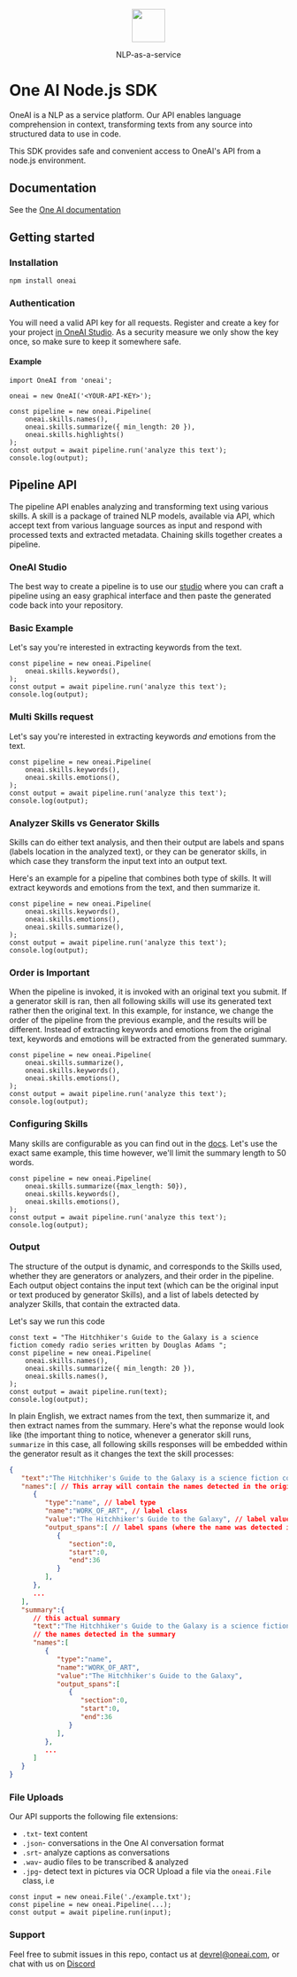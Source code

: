 <p align="center">
  <a href="https://customer.io">
    <img src="https://studio.oneai.com/static/media/logo-gray.d978e495.svg" height="60">
  </a>
  <p align="center">NLP-as-a-service</p>
</p>

# One AI Node.js SDK
OneAI is a NLP as a service platform. Our API enables language comprehension in context, transforming texts from any source into structured data to use in code.

This SDK provides safe and convenient access to OneAI's API from a node.js environment.

## Documentation
See the [One AI documentation](https://studio.oneai.com/docs?utm_source=open_source&utm_medium=node_sdk_readme)

## Getting started

### Installation
`npm install oneai`

### Authentication
You will need a valid API key for all requests. Register and create a key for your project [in OneAI Studio](https://studio.oneai.com/?utm_source=open_source&utm_medium=node_sdk_readme). As a security measure we only show the key once, so make sure to keep it somewhere safe.

#### Example
```node
import OneAI from 'oneai';

oneai = new OneAI('<YOUR-API-KEY>');

const pipeline = new oneai.Pipeline(
    oneai.skills.names(),
    oneai.skills.summarize({ min_length: 20 }),
    oneai.skills.highlights()
);
const output = await pipeline.run('analyze this text');
console.log(output);
```

## Pipeline API

The pipeline API enables analyzing and transforming text using various skills. A skill is a package of trained NLP models, available via API, which accept text from various language sources as input and respond with processed texts and extracted metadata. Chaining skills together creates a pipeline.

### OneAI Studio

The best way to create a pipeline is to use our [studio](https://studio.oneai.com/?utm_source=open_source&utm_medium=node_sdk_readme) where you can craft a pipeline using an easy graphical interface and then paste the generated code back into your repository. 

### Basic Example

Let's say you're interested in extracting keywords from the text.
```node
const pipeline = new oneai.Pipeline(
    oneai.skills.keywords(),
);
const output = await pipeline.run('analyze this text');
console.log(output);
```

### Multi Skills request

Let's say you're interested in extracting keywords *and* emotions from the text.
```node
const pipeline = new oneai.Pipeline(
    oneai.skills.keywords(),
    oneai.skills.emotions(),
);
const output = await pipeline.run('analyze this text');
console.log(output);
```

### Analyzer Skills vs Generator Skills

Skills can do either text analysis, and then their output are labels and spans (labels location in the analyzed text), or they can be generator skills, in which case they transform the input text into an output text.

Here's an example for a pipeline that combines both type of skills. It will extract keywords and emotions from the text, and then summarize it.

```node
const pipeline = new oneai.Pipeline(
    oneai.skills.keywords(),
    oneai.skills.emotions(),
    oneai.skills.summarize(),
);
const output = await pipeline.run('analyze this text');
console.log(output);
```

### Order is Important

When the pipeline is invoked, it is invoked with an original text you submit. If a generator skill is ran, then all following skills will use its generated text rather then the original text. In this example, for instance, we change the order of the pipeline from the previous example, and the results will be different. Instead of extracting keywords and emotions from the original text, keywords and emotions will be extracted from the generated summary.

```node
const pipeline = new oneai.Pipeline(
    oneai.skills.summarize(),
    oneai.skills.keywords(),
    oneai.skills.emotions(),
);
const output = await pipeline.run('analyze this text');
console.log(output);
```

### Configuring Skills
Many skills are configurable as you can find out in the [docs](https://studio.oneai.com/docs?utm_source=open_source&utm_medium=node_sdk_readme). Let's use the exact same example, this time however, we'll limit the summary length to 50 words.
```node
const pipeline = new oneai.Pipeline(
    oneai.skills.summarize({max_length: 50}),
    oneai.skills.keywords(),
    oneai.skills.emotions(),
);
const output = await pipeline.run('analyze this text');
console.log(output);
```

### Output
The structure of the output is dynamic, and corresponds to the Skills used, whether they are generators or analyzers, and their order in the pipeline. Each output object contains the input text (which can be the original input or text produced by generator Skills), and a list of labels detected by analyzer Skills, that contain the extracted data.

Let's say we run this code
```node
const text = "The Hitchhiker's Guide to the Galaxy is a science fiction comedy radio series written by Douglas Adams ";
const pipeline = new oneai.Pipeline(
    oneai.skills.names(),
    oneai.skills.summarize({ min_length: 20 }),
    oneai.skills.names(),
);
const output = await pipeline.run(text);
console.log(output);
```

In plain English, we extract names from the text, then summarize it, and then extract names from the summary. Here's what the reponse would look like (the important thing to notice, whenever a generator skill runs, `summarize` in this case, all following skills responses will be embedded within the generator result as it changes the text the skill processes:

```json
{
   "text":"The Hitchhiker's Guide to the Galaxy is a science fiction comedy radio series written by Douglas Adams ",
   "names":[ // This array will contain the names detected in the original text
      {
         "type":"name", // label type
         "name":"WORK_OF_ART", // label class
         "value":"The Hitchhiker's Guide to the Galaxy", // label value
         "output_spans":[ // label spans (where the name was detected in the text)
            {
               "section":0,
               "start":0,
               "end":36
            }
         ],
      },
      ...
   ],
   "summary":{
      // this actual summary
      "text":"The Hitchhiker's Guide to the Galaxy is a science fiction comedy",
      // the names detected in the summary
      "names":[
         {
            "type":"name",
            "name":"WORK_OF_ART",
            "value":"The Hitchhiker's Guide to the Galaxy",
            "output_spans":[
               {
                  "section":0,
                  "start":0,
                  "end":36
               }
            ],
         },
         ...
      ]
   }
}
```

### File Uploads
Our API supports the following file extensions:
* `.txt`- text content
* `.json`- conversations in the One AI conversation format
* `.srt`- analyze captions as conversations
* `.wav`- audio files to be transcribed & analyzed
* `.jpg`- detect text in pictures via OCR
Upload a file via the `oneai.File` class, i.e
```node
const input = new oneai.File('./example.txt');
const pipeline = new oneai.Pipeline(...);
const output = await pipeline.run(input);
```

### Support

Feel free to submit issues in this repo, contact us at devrel@oneai.com, or chat with us on [Discord](https://discord.gg/ArpMha9n8H)

